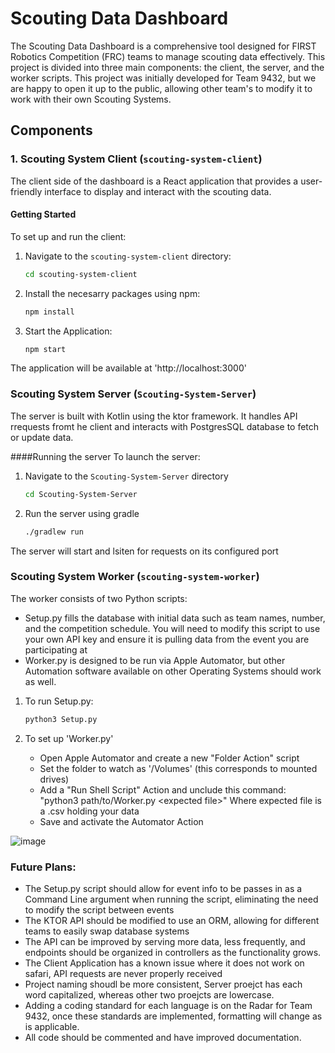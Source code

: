 # Scouting Data Dashboard

The Scouting Data Dashboard is a comprehensive tool designed for FIRST Robotics Competition (FRC) teams to manage scouting data effectively. This project is divided into three main components: the client, the server, and the worker scripts. This project was initially developed for Team 9432, but we are happy to open it up to the public, allowing other team's to modify it to work with their own Scouting Systems.

## Components

### 1. Scouting System Client (`scouting-system-client`)

The client side of the dashboard is a React application that provides a user-friendly interface to display and interact with the scouting data.

#### Getting Started
To set up and run the client:
1. Navigate to the `scouting-system-client` directory:
   ```bash
   cd scouting-system-client
2. Install the necesarry packages using npm:
   ```bash
   npm install
3. Start the Application:
   ```bash
   npm start
The application will be available at 'http://localhost:3000'

### Scouting System Server (`Scouting-System-Server`)
The server is built with Kotlin using the ktor framework. It handles API rrequests fromt he client and interacts with PostgresSQL database to fetch or update data.

####Running the server
To launch the server:
1. Navigate to the `Scouting-System-Server` directory
   ```bash
   cd Scouting-System-Server
2. Run the server using gradle
   ```bash
   ./gradlew run
The server will start and lsiten for requests on its configured port

### Scouting System Worker (`scouting-system-worker`)
The worker consists of two Python scripts:

- Setup.py fills the database with initial data such as team names, number, and the competition schedule. You will need to modify this script to use your own API key and ensure it is pulling data from the event you are participating at
- Worker.py is designed to be run via Apple Automator, but other Automation software available on other Operating Systems should work as well.

1. To run Setup.py:
   ```bash
   python3 Setup.py
2. To set up 'Worker.py'

   - Open Apple Automator and create a new "Folder Action" script
   - Set the folder to watch as '/Volumes' (this corresponds to mounted drives)
   - Add a "Run Shell Script" Action and unclude this command: "python3 path/to/Worker.py \<expected file\>" Where expected file is a .csv holding your data
   - Save and activate the Automator Action


![image](https://github.com/gatlinfarrington/ScoutingDataDashboard/assets/72674932/1f2a977d-da60-4fd6-99e4-467e1986c985)

### Future Plans:
- The Setup.py script should allow for event info to be passes in as a Command Line argument when running the script, eliminating the need to modify the script between events
- The KTOR API should be modified to use an ORM, allowing for different teams to easily swap database systems
- The API can be improved by serving more data, less frequently, and endpoints should be organized in controllers as the functionality grows.
- The Client Application has a known issue where it does not work on safari, API requests are never properly received
- Project naming shoudl be more consistent, Server proejct has each word capitalized, whereas other two proejcts are lowercase.
- Adding a coding standard for each language is on the Radar for Team 9432, once these standards are implemented, formatting will change as is applicable.
- All code should be commented and have improved documentation.
